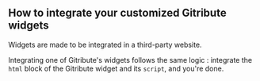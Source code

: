 ## How to integrate your customized Gitribute widgets

Widgets are made to be integrated in a third-party website.

Integrating one of Gitribute's widgets follows the same logic : integrate the `html` block of the Gitribute widget and its `script`, and you're done.
